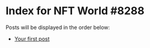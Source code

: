 # Index for NFT World #8288
Posts will be displayed in the order below:

- [Your first post](./001-first.md)

